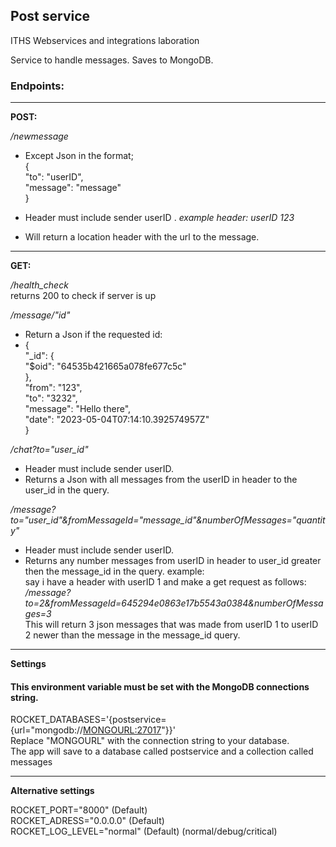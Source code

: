 ## Post service

ITHS Webservices and integrations laboration

Service to handle messages.
Saves to MongoDB.

### Endpoints:

---
**POST:** 

*/newmessage*
- Except Json in the format;   
{  
"to": "userID",  
"message": "message"  
}  

- Header must include sender userID  .
_example header: userID 123_
- Will return a location header with the url to the message.

---
**GET:**

*/health_check*  
returns 200 to check if server is up


*/message/"id"*
* Return a Json if the requested id:
* {  
  "_id": {  
  "$oid": "64535b421665a078fe677c5c"  
  },  
  "from": "123",  
  "to": "3232",  
  "message": "Hello there",  
  "date": "2023-05-04T07:14:10.392574957Z"  
  }

*/chat?to="user_id"*

* Header must include sender userID.
* Returns a Json with all messages from the userID in header to the user_id in the query.

_/message?to="user_id"&fromMessageId="message_id"&numberOfMessages="quantity"_

* Header must include sender userID.
* Returns any number messages from userID in header to user_id greater then the message_id in the query.
example:  
say i have a header with userID 1 and make a get request as follows:  
  _/message?to=2&fromMessageId=645294e0863e17b5543a0384&numberOfMessages=3_  
This will return 3 json messages that was made from userID 1 to userID 2 newer than the message in the message_id query. 

---
**Settings**

#### This environment variable must be set with the MongoDB connections string.
ROCKET_DATABASES='{postservice={url="mongodb://<MONGOURL:27017>"}}'  
Replace "MONGOURL" with the connection string to your database.  
The app will save to a database called postservice and a collection called messages

---

**Alternative settings**

ROCKET_PORT="8000" (Default)  
ROCKET_ADRESS="0.0.0.0" (Default)  
ROCKET_LOG_LEVEL="normal" (Default) (normal/debug/critical)  



